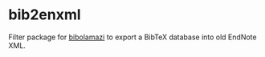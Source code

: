 bib2enxml
=========

Filter package for [bibolamazi](https://github.com/phfaist/bibolamazi) to export a BibTeX database into old EndNote XML.
